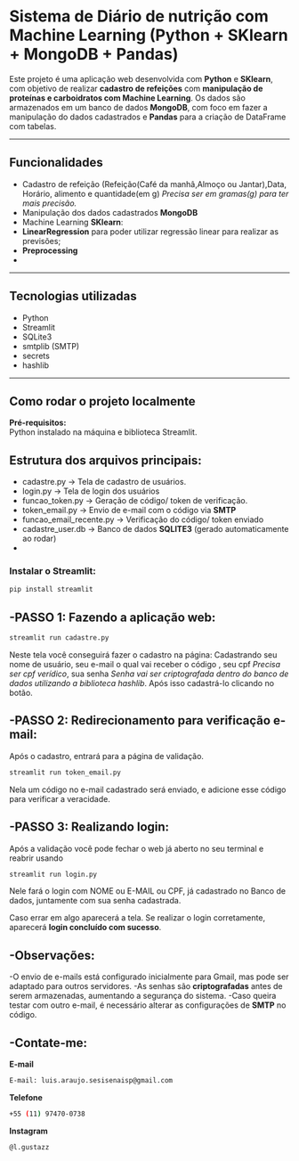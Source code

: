 # Sistema de Diário de nutrição com Machine Learning (Python + SKlearn + MongoDB + Pandas)

Este projeto é uma aplicação web desenvolvida com **Python** e **SKlearn**, com objetivo de realizar **cadastro de refeições** com **manipulação de proteínas e carboidratos com Machine Learning**. Os dados são armazenados em um banco de dados **MongoDB**, com foco em fazer a manipulação do dados cadastrados e **Pandas** para a criação de DataFrame com tabelas.

---

##  Funcionalidades

- Cadastro de refeição (Refeição(Café da manhâ,Almoço ou Jantar),Data, Horário, alimento e quantidade(em g) *Precisa ser em gramas(g) para ter mais precisão.*
- Manipulação dos dados cadastrados **MongoDB**
- Machine Learning **SKlearn**:
- **LinearRegression** para poder utilizar regressão linear para realizar as previsões;
- **Preprocessing** 
- 


---

##  Tecnologias utilizadas

- Python
- Streamlit
- SQLite3
- smtplib (SMTP)
- secrets
- hashlib

---

## Como rodar o projeto localmente

**Pré-requisitos:**  
Python instalado na máquina e biblioteca Streamlit.
## **Estrutura dos arquivos principais:**
 - cadastre.py -> Tela de cadastro de usuários.
 - login.py -> Tela de login dos usuários
 - funcao_token.py -> Geração de código/ token de verificação.
 - token_email.py -> Envio de e-mail com o código via **SMTP**
 - funcao_email_recente.py -> Verificação do código/ token enviado
 - cadastre_user.db -> Banco de dados **SQLITE3** (gerado automaticamente ao rodar)
 - 

### Instalar o Streamlit:

```bash
pip install streamlit
```

## -PASSO 1: Fazendo a aplicação web:
```bash
streamlit run cadastre.py
```
Neste tela você conseguirá fazer o cadastro na página: Cadastrando seu nome de usuário, seu e-mail o qual vai receber o código , seu cpf *Precisa ser cpf verídico*, sua senha *Senha vai ser criptografada dentro do banco de dados utilizando a biblioteca hashlib*. Após isso cadastrá-lo clicando no botão.

## -PASSO 2: Redirecionamento para verificação e-mail:

Após o cadastro, entrará para a página de validação.
```bash
streamlit run token_email.py
```
Nela um código no e-mail cadastrado será enviado, e adicione esse código para verificar a veracidade.

## -PASSO 3: Realizando login:
Após a validação você pode fechar o web já aberto no seu terminal e reabrir usando
```bash
streamlit run login.py
```
Nele fará o login com NOME ou E-MAIL ou CPF,  já cadastrado no Banco de dados, juntamente com sua senha cadastrada.

Caso errar em algo aparecerá a tela.
Se realizar o login corretamente, aparecerá **login concluído com sucesso**.

## -Observações:

-O envio de e-mails está configurado inicialmente para Gmail, mas pode ser adaptado para outros servidores.
-As senhas são **criptografadas** antes de serem armazenadas, aumentando a segurança do sistema.
-Caso queira testar com outro e-mail, é necessário alterar as configurações de **SMTP** no código.

## -Contate-me:

**E-mail**
```bash
E-mail: luis.araujo.sesisenaisp@gmail.com
````
**Telefone**
```bash
+55 (11) 97470-0738
```
**Instagram**
```bash
@l.gustazz
```







